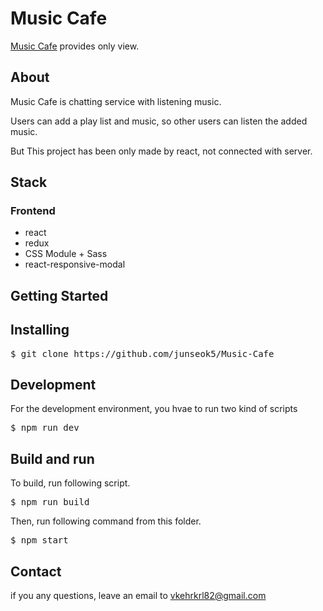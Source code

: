 Music Cafe
==========
[Music Cafe](http://supreme-drum.surge.sh) provides only view.

## About
Music Cafe is chatting service with listening music.

Users can add a play list and music, so other users can listen the added music.

But This project has been only made by react, not connected with server.

## Stack
### Frontend
* react
* redux
* CSS Module + Sass
* react-responsive-modal

## Getting Started
## Installing
<pre>
$ git clone https://github.com/junseok5/Music-Cafe 
</pre>

## Development
For the development environment, you hvae to run two kind of scripts

<pre>
$ npm run dev
</pre>

## Build and run

To build, run following script.
<pre>
$ npm run build
</pre>

Then, run following command from this folder.
<pre>
$ npm start
</pre>

## Contact

if you any questions, leave an email to <vkehrkrl82@gmail.com>